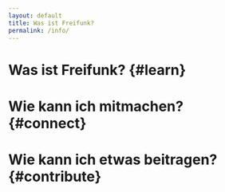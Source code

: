 ```yaml
---
layout: default
title: Was ist Freifunk?
permalink: /info/
---
```


# Was ist Freifunk? {#learn}

# Wie kann ich mitmachen? {#connect}

# Wie kann ich etwas beitragen? {#contribute}

